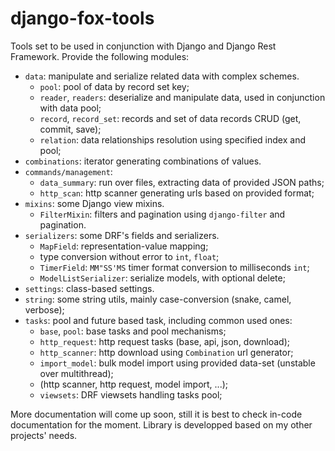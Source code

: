# django-fox-tools
Tools set to be used in conjunction with Django and Django Rest Framework. Provide the following modules:

- `data`: manipulate and serialize related data with complex schemes.
    - `pool`: pool of data by record set key;
    - `reader`, `readers`: deserialize and manipulate data, used in conjunction with data pool;
    - `record`, `record_set`: records and set of data records CRUD (get, commit, save);
    - `relation`: data relationships resolution using specified index and pool;
- `combinations`: iterator generating combinations of values.
- `commands/management`:
    - `data_summary`: run over files, extracting data of provided JSON paths;
    - `http_scan`: http scanner generating urls based on provided format;
- `mixins`: some Django view mixins.
    - `FilterMixin`: filters and pagination using `django-filter` and pagination.
- `serializers`: some DRF's fields and serializers.
    - `MapField`: representation-value mapping;
    - type conversion without error to `int`, `float`;
    - `TimerField`: `MM"SS'MS` timer format conversion to milliseconds `int`;
    - `ModelListSerializer`: serialize models, with optional delete;
- `settings`: class-based settings.
- `string`: some string utils, mainly case-conversion (snake, camel, verbose);
- `tasks`: pool and future based task, including common used ones:
    - `base`, `pool`: base tasks and pool mechanisms;
    - `http_request`: http request tasks (base, api, json, download);
    - `http_scanner`: http download using `Combination` url generator;
    - `import_model`: bulk model import using provided data-set (unstable over multithread);
    -  (http scanner, http request, model import, ...);
    -  `viewsets`: DRF viewsets handling tasks pool;


More documentation will come up soon, still it is best to check in-code documentation for the moment. Library is developped based on my other projects' needs.

